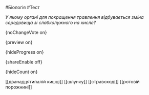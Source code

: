 #Біологія #Тест

*У якому органі для покращення травлення відбувається зміна середовища зі слабколужного на кисле?*

{noChangeVote on}

{preview on}

{hideProgress on}

{shareEnable off}

{hideCount on}

[[дванадцятипалій кишці]]
[[шлунку]]
[[стравоході]]
[[ротовій порожнині]]
